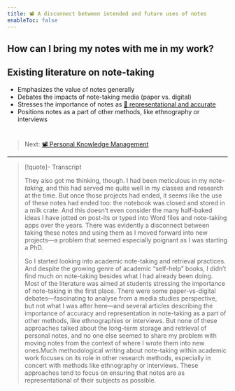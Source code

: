 ```yaml
---
title: 📽️ A disconnect between intended and future uses of notes
enableToc: false
---
```


## How can I bring my notes with me in my work?

## Existing literature on note-taking

* Emphasizes the value of notes generally
* Debates the impacts of note-taking media (paper vs. digital)
* Stresses the importance of notes as [📖 representational and accurate](pa3%20Notes%20as%20representations%20of%20knowledge.md)
* Positions notes as a part of other methods, like ethnography or interviews 

# 

 > 
 > Next: [📽️ Personal Knowledge Management](pr4%20Personal%20Knowledge%20Management.md)

---

 > 
 > \[!quote\]- Transcript
 > 
 > They also got me thinking, though. I had been meticulous in my note-*taking*, and this had served me quite well in my classes and research at the time. But once those projects had ended, it seems like the use of these notes had ended too: the notebook was closed and stored in a milk crate. And this doesn’t even consider the many half-baked ideas I have jotted on post-its or typed into Word files and note-taking apps over the years. There was evidently a disconnect between taking these notes and using them as I moved forward into new projects—a problem that seemed especially poignant as I was starting a PhD.
 > 
 > So I started looking into academic note-taking and retrieval practices. And despite the growing genre of academic “self-help” books, I didn’t find much on note-taking besides what I had already been doing. Most of the literature was aimed at students stressing the importance of note-taking in the first place. There were some paper-vs-digital debates—fascinating to analyse from a media studies perspective, but not what I was after here—and several articles describing the importance of accuracy and representation in note-taking as a part of other methods, like ethnographies or interviews. But none of these approaches talked about the long-term storage and retrieval of personal notes, and no one else seemed to share my problem with moving notes from the context of where I wrote them into new ones.Much methodological writing about note-taking within academic work focuses on its role in other research methods, especially in concert with methods like ethnography or interviews. These approaches tend to focus on ensuring that notes are as representational of their subjects as possible.
